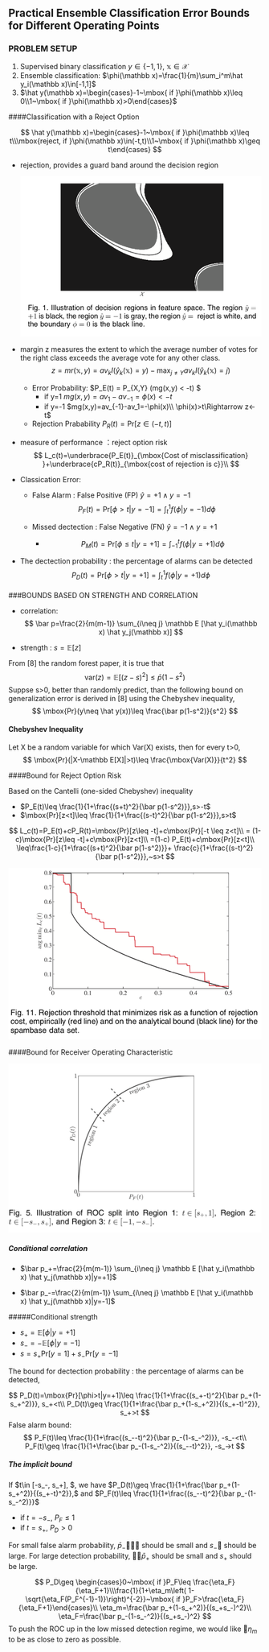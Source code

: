 ## Practical Ensemble Classification Error Bounds for Different Operating Points 



###  PROBLEM SETUP 

1.  Supervised binary classification  $y\in \{-1,1\},~\mathbb x\in \mathcal X$
2. Ensemble classification:  $\phi(\mathbb x)=\frac{1}{m}\sum_i^m\hat y_i(\mathbb x)\in[-1,1]$
3. $\hat y(\mathbb x)=\begin{cases}-1~\mbox{ if  }\phi(\mathbb x)\leq 0\\1~\mbox{ if  }\phi(\mathbb x)>0\end{cases}$



####Classification with a Reject Option


$$
\hat y(\mathbb x)=\begin{cases}-1~\mbox{ if  }\phi(\mathbb x)\leq t\\\mbox{reject, if }\phi(\mathbb x)\in(-t,t)\\1~\mbox{ if  }\phi(\mathbb x)\geq t\end{cases}
$$

* rejection, provides a guard band around the decision region 

  ![](dr.png)

* margin z measures the extent to which the average number of votes  for the right class exceeds the average vote for any other class.  
  $$
  z=mr(\mathbb x,y)= av_k I(\hat y_k(\mathbb x)=y)−\max_{ j ≠Y} av_k I(\hat y_k(\mathbb x)= j)
  $$

  * Error Probability:  $P_E(t) = P_{X,Y} (mg(x,y) < -t) $
    * if  y=1   $mg(x,y)=av_1-av_{-1}=\phi(x)<-t$
    * if y=-1  $mg(x,y)=av_{-1}-av_1=-\phi(x)\\ \phi(x)>t\Rightarrow z<-t$
  * Rejection Prabability $P_R(t)=\mbox{Pr}[z\in(-t,t)]$

  

* measure of performance ：reject option risk 
  $$
  L_c(t)=\underbrace{P_E(t)}_{\mbox{Cost of misclassification} }+\underbrace{cP_R(t)}_{\mbox{cost of rejection is c}}\\
  $$

* Classication Error:

  * False Alarm :   False Positive (FP)  $\hat y=+1\wedge y=-1$
    $$
    P_F(t)=\mbox{Pr}[\phi>  t|y=-1]=\int_{t}^1 f(\phi|y=-1)d\phi
    $$

  * Missed dectection : False Negative  (FN)  $\hat y=-1\wedge y=+1$

    * $$
      P_M(t)=\mbox{Pr}[\phi\leq t|y=+1]=\int_{-1}^t f(\phi|y=+1)d\phi
      $$

      

* The dectection probability : the percentage of alarms can be detected
  $$
  P_D(t)=\mbox{Pr}[\phi>t|y=+1]=\int_{t}^1 f(\phi|y=+1)d\phi
  $$


####  







###BOUNDS BASED ON STRENGTH AND CORRELATION 



*  correlation: 
  $$
  \bar p=\frac{2}{m(m-1)}  \sum_{i\neq j} \mathbb E [\hat y_i(\mathbb x) \hat y_j(\mathbb x)]
  $$

* strength :  $s=\mathbb E[z]$

From [8] the random forest paper, it is true that
$$
\mbox{var}(z)=\mathbb E[(z-s)^2]\leq\bar p(1-s^2)
$$
Suppse s>0, better than randomly predict, than the following bound on generalization error is derived in [8] using the Chebyshev inequality, 
$$
\mbox{Pr}(y\neq \hat y(x))\leq \frac{\bar p(1-s^2)}{s^2}
$$

#### Chebyshev Inequality 

Let X be a random variable for which Var(X) exists, then for every t>0, 
$$
\mbox{Pr}(|X-\mathbb E[X]|>t)\leq \frac{\mbox{Var(X)}}{t^2}
$$


####Bound for Reject Option Risk   



Based on the Cantelli (one-sided Chebyshev) inequality  

* $P_E(t)\leq \frac{1}{1+\frac{(s+t)^2}{\bar p(1-s^2)}},s>-t$
* $\mbox{Pr}[z<t]\leq \frac{1}{1+\frac{(s-t)^2}{\bar p(1-s^2)}},s>t$

$$
L_c(t)=P_E(t)+cP_R(t)=\mbox{Pr}[z\leq -t]+c\mbox{Pr}[-t \leq z<t]\\
= (1-c)\mbox{Pr}[z\leq -t]+c\mbox{Pr}[z<t]\\
=(1-c) P_E(t)+c\mbox{Pr}[z<t]\\
\leq\frac{1-c}{1+\frac{(s+t)^2}{\bar p(1-s^2)}}+ \frac{c}{1+\frac{(s-t)^2}{\bar p(1-s^2)}},~s>t
$$

![](rjr.png)



####Bound for Receiver Operating Characteristic 



![](rg.png)

##### Conditional correlation 

* $\bar p_+=\frac{2}{m(m-1)}  \sum_{i\neq j} \mathbb E [\hat y_i(\mathbb x) \hat y_j(\mathbb x)|y=+1]​$

* $\bar p_-=\frac{2}{m(m-1)}  \sum_{i\neq j} \mathbb E [\hat y_i(\mathbb x) \hat y_j(\mathbb x)|y=-1]$

#####Conditional  strength

* $s_+=\mathbb E[\phi|y=+1]$
* $s_-=-\mathbb E[\phi|y=-1]$
* $s=s_+ \mbox{Pr}[y=1]+s_-\mbox{Pr}[y=-1]$



The  bound for dectection probability : the percentage of alarms can be detected, 


$$
P_D(t)=\mbox{Pr}[\phi>t|y=+1]\leq  \frac{1}{1+\frac{(s_+-t)^2}{\bar p_+(1-s_+^2)}}, s_+<t\\
P_D(t)\geq  \frac{1}{1+\frac{\bar p_+(1-s_+^2)}{(s_+-t)^2}}, s_+>t
$$
False alarm bound:
$$
P_F(t)\leq   \frac{1}{1+\frac{(s_--t)^2}{\bar p_-(1-s_-^2)}}, -s_-<t\\
P_F(t)\geq  \frac{1}{1+\frac{\bar p_-(1-s_-^2)}{(s_--t)^2}}, -s_->t
$$


##### The implicit bound 

If $t\in [-s_-, s_+], $,  we have $P_D(t)\geq  \frac{1}{1+\frac{\bar p_+(1-s_+^2)}{(s_+-t)^2}},$ and $P_F(t)\leq   \frac{1}{1+\frac{(s_--t)^2}{\bar p_-(1-s_-^2)}}$

* if $t=-s_-$,   $P_F\leq 1$ 
* if $t=s_+$, $P_D>0$

For small false alarm probability,  $\bar p_-$􏰃􏰀􏰆 should be small and $s_-$􏰆 should be large. For large detection probability, 􏰃􏰀$\bar p_+$ should be small and $s_+$ should be large.  


$$
P_D\geq \begin{cases}0~\mbox{ if  }P_F\leq \frac{\eta_F}{\eta_F+1}\\\frac{1}{1+\eta_m\left( 1-\sqrt{\eta_F(P_F^{-1}-1)}\right)^{-2}}~\mbox{ if  }P_F>\frac{\eta_F}{\eta_F+1}\end{cases}\\
\eta_m=\frac{\bar p_+(1-s_+^2)}{(s_+s_-)^2}\\
\eta_F=\frac{\bar p_-(1-s_-^2)}{(s_+s_-)^2}
$$
 To push the ROC up in the low missed detection regime, we would like 􏰄$\eta_m$ to be as close to zero as possible. 